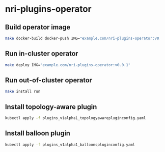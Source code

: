 # nri-plugins-operator
## Build operator image
```sh
make docker-build docker-push IMG="example.com/nri-plugins-operator:v0.0.1"
```

## Run in-cluster operator
```sh
make deploy IMG="example.com/nri-plugins-operator:v0.0.1"
```

## Run out-of-cluster operator
```sh
make install run
```

## Install topology-aware plugin
```sh
kubectl apply -f plugins_v1alpha1_topologyawarepluginconfig.yaml
```

## Install balloon plugin
```sh
kubectl apply -f plugins_v1alpha1_balloonspluginconfig.yaml
```
